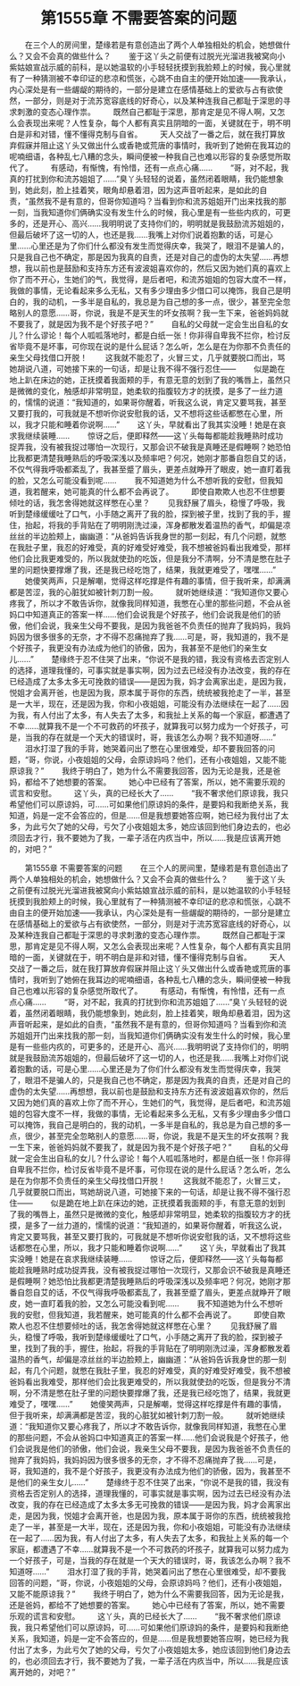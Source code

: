 # 　　第1555章 不需要答案的问题
　　在三个人的房间里，楚缘若是有意创造出了两个人单独相处的机会，她想做什么？又会不会真的做些什么？
　　鉴于这丫头之前便有过脱光光溜进我被窝向小紫姑娘宣战示威的前科，是以她温软的小手轻轻抚摸到我脸颊上的时候，我心里就有了一种猜测被不幸印证的悲凉和慌张，心跳不由自主的便开始加速——我承认，内心深处是有一些龌龊的期待的，一部分是建立在感情基础上的爱欲与占有欲使然，一部分，则是对于流苏宽容底线的好奇心，以及某种连我自己都耻于深思的寻求刺激的变态心理作祟。
　　既然自己都耻于深思，那肯定是见不得人啊，又怎么会表现出来呢？人性复杂，每个人都有真实且阴暗的一面，关键就在于，明不明白是非和对错，懂不懂得克制与自省。
　　天人交战了一番之后，就在我打算放弃假寐并阻止这丫头又做出什么或香艳或荒唐的事情时，我听到了她俯在我耳边的呢喃细语，各种乱七八糟的念头，瞬间便被一种我自己也难以形容的复杂感觉所取代了。
　　有感动，有惭愧，有怜惜，还有一点点心痛……
　　“哥，对不起，我真的打扰到你和流苏姐姐了……”臭丫头轻轻的说着，虽然闭着眼睛，我仍能想象到，她此刻，脸上挂着笑，眼角却悬着泪，因为这声音听起来，是如此的自责，“虽然我不是有意的，但哥你知道吗？当看到你和流苏姐姐开门出来找我的那一刻，当我知道你们俩确实没有发生什么的时候，我心里是有一些些内疚的，可更多的，还是开心、高兴……我明明说了支持你们的，明明就是我鼓励流苏姐姐的，但最后破坏了这一切的人，也还是我……我嘴上对你们说着抱歉的话，可是心里……心里还是为了你们什么都没有发生而觉得庆幸，我哭了，眼泪不是骗人的，只是我自己也不确定，那是因为我真的自责，还是对自己的虚伪的太失望……再想想，我以前也是鼓励和支持东方还有波波姐喜欢你的，然后又因为她们真的喜欢上你了而不开心，生她们的气，我觉得，是后者吧，和流苏姐姐的包容大度不一样，我做的事情，无论看起来多么无私，又有多少理由多少借口可以掩饰，我自己是明白的，我的动机，一多半是自私的，我总是为自己想的多一点，很少，甚至完全忽略别人的意愿……哥，你说，我是不是天生的坏女孩啊？我一生下来，爸爸妈妈就不要我了，就是因为我不是个好孩子吧？”
　　自私的父母就一定会生出自私的女儿？什么谬论！每个人呱呱落地时，都是白纸一张！你非得自卑我不拦你，检讨反省毕竟不是坏事，可你现在说的是什么屁话？怎么听，怎么是在为你那不负责任的亲生父母找借口开脱！
　　这我就不能忍了，火冒三丈，几乎就要脱口而出，骂她胡说八道，可她接下来的一句话，却是让我不得不强行忍住——
　　似是跪在地上趴在床边的她，正抚摸着我面颊的手，有意无意的划到了我的嘴唇上，虽然只是微微的变化，触感却非常明显，她柔软的指腹较方才的抚摸，是多了一丝力道的，懦懦的说道：“我知道的，如果哥你醒着，听我这么说，肯定又要骂我，甚至又要打我的，可我就是不想听你说安慰我的话，又不想将这些话都憋在心里，所以，我才只能和睡着你说啊……”
　　这丫头，早就看出了我其实没睡！她是在哀求我继续装睡……
　　惊讶之后，便即释然——这丫头每每都能趁我睡熟时成功捉弄我，没有被我捉过哪怕一次现行，又那会识不破我是真睡还是假睡啊？她恐怕比我都更清楚我睡熟后的呼吸深浅以及频率吧？何况，她刚才那番自怨自艾的话，不仅气得我呼吸都紊乱了，我甚至蹙了眉头，更差点就睁开了眼皮，她一直盯着我的脸，又怎么可能没看到呢……
　　我不知道她为什么不想听我的安慰，但我知道，我若醒来，她可能真的什么都不会再说了。
　　即使自欺欺人也忍不住想要倾吐的话，我怎舍得她就这样憋在心里？
　　见我舒展了眉头，稳慢了呼吸，我听到楚缘缓缓吐了口气，小手随之离开了我的脸，探到被子里，找到了我的手，握住，抬起，将我的手背贴在了明明刚洗过澡，浑身都散发着温热的香气，却偏是凉丝丝的半边脸颊上，幽幽道：“从爸妈告诉我身世的那一刻起，有几个问题，就憋在我肚子里，我忍的好难受，真的好难受好难受，我不想被爸妈看出我难受，那样他们会比我更难受的，所以我就使劲的吃饭，但是我分不清啊，分不清是憋在肚子里的问题快要撑爆了我，还是我已经吃饱了，结果，我就更难受了，嘿嘿……”
　　她傻笑两声，只是解嘲，觉得这样吃撑是件有趣的事情，但于我听来，却满满都是苦涩，我的心脏犹如被针刺刀割一般。
　　就听她继续道：“我知道你又要心疼我了，所以才不敢告诉你，就像我同样知道，我憋在心里的那些问题，不会从爸妈口中知道真正的答案一样……他们会说我是个好孩子，他们会说我是他们的骄傲，他们会说，我亲生父母不要我，是因为我爸爸不负责任的抛弃了我妈妈，我妈妈因为很多很多的无奈，才不得不忍痛抛弃了我……可是，哥，我知道的，我不是个好孩子，我更没有办法成为他们的骄傲，因为，我甚至不是他们的亲生女儿……”
　　楚缘终于忍不住哭了出来，“你说不是我的错，我没有资格去否定别人的选择，道理我懂的，可事实就是事实啊，因为过去已经没有办法改变，我的存在已经造成了太多太多无可挽救的错误——是因为我，妈才会离家出走，是因为我，悦姐才会离开爸，也是因为我，原本属于哥你的东西，统统被我抢走了一半，甚至是一大半，现在，还是因为我，你和小夜姐姐，可能没有办法继续在一起了……因为我，有人付出了太多，有人失去了太多，和我扯上关系的每一个家庭，都遭遇了不幸……就算我不是一个不可救药的坏孩子，就算我可以努力成为一个好孩子，可是，当我的存在就是一个天大的错误时，哥，我该怎么办啊？我不知道呀……”
　　泪水打湿了我的手背，她哭着问出了憋在心里很难受，却不要我回答的问题，“哥，你说，小夜姐姐的父母，会原谅妈吗？他们，还有小夜姐姐，又能不能原谅我？”
　　我终于明白了，她为什么不需要我回答，因为无论是我，还是爸妈，都给不了她想要的答案。
　　她心中已经有了答案，所以，她不需要乐观的谎言和安慰。
　　这丫头，真的已经长大了……
　　“我不奢求他们原谅我，我只希望他们可以原谅妈，可……可如果他们原谅妈的条件，是要妈和我断绝关系，我知道，妈是一定不会答应的，但是……但是我想要她答应啊，她已经为我付出了太多，为此亏欠了她的父母，亏欠了小夜姐姐太多，她应该回到他们身边去的，也必须回去才行，我不要她为了我，一辈子活在内疚当中，所以……我是应该离开她的，对吧？”

　　第1555章 不需要答案的问题
　　在三个人的房间里，楚缘若是有意创造出了两个人单独相处的机会，她想做什么？又会不会真的做些什么？
　　鉴于这丫头之前便有过脱光光溜进我被窝向小紫姑娘宣战示威的前科，是以她温软的小手轻轻抚摸到我脸颊上的时候，我心里就有了一种猜测被不幸印证的悲凉和慌张，心跳不由自主的便开始加速——我承认，内心深处是有一些龌龊的期待的，一部分是建立在感情基础上的爱欲与占有欲使然，一部分，则是对于流苏宽容底线的好奇心，以及某种连我自己都耻于深思的寻求刺激的变态心理作祟。
　　既然自己都耻于深思，那肯定是见不得人啊，又怎么会表现出来呢？人性复杂，每个人都有真实且阴暗的一面，关键就在于，明不明白是非和对错，懂不懂得克制与自省。
　　天人交战了一番之后，就在我打算放弃假寐并阻止这丫头又做出什么或香艳或荒唐的事情时，我听到了她俯在我耳边的呢喃细语，各种乱七八糟的念头，瞬间便被一种我自己也难以形容的复杂感觉所取代了。
　　有感动，有惭愧，有怜惜，还有一点点心痛……
　　“哥，对不起，我真的打扰到你和流苏姐姐了……”臭丫头轻轻的说着，虽然闭着眼睛，我仍能想象到，她此刻，脸上挂着笑，眼角却悬着泪，因为这声音听起来，是如此的自责，“虽然我不是有意的，但哥你知道吗？当看到你和流苏姐姐开门出来找我的那一刻，当我知道你们俩确实没有发生什么的时候，我心里是有一些些内疚的，可更多的，还是开心、高兴……我明明说了支持你们的，明明就是我鼓励流苏姐姐的，但最后破坏了这一切的人，也还是我……我嘴上对你们说着抱歉的话，可是心里……心里还是为了你们什么都没有发生而觉得庆幸，我哭了，眼泪不是骗人的，只是我自己也不确定，那是因为我真的自责，还是对自己的虚伪的太失望……再想想，我以前也是鼓励和支持东方还有波波姐喜欢你的，然后又因为她们真的喜欢上你了而不开心，生她们的气，我觉得，是后者吧，和流苏姐姐的包容大度不一样，我做的事情，无论看起来多么无私，又有多少理由多少借口可以掩饰，我自己是明白的，我的动机，一多半是自私的，我总是为自己想的多一点，很少，甚至完全忽略别人的意愿……哥，你说，我是不是天生的坏女孩啊？我一生下来，爸爸妈妈就不要我了，就是因为我不是个好孩子吧？”
　　自私的父母就一定会生出自私的女儿？什么谬论！每个人呱呱落地时，都是白纸一张！你非得自卑我不拦你，检讨反省毕竟不是坏事，可你现在说的是什么屁话？怎么听，怎么是在为你那不负责任的亲生父母找借口开脱！
　　这我就不能忍了，火冒三丈，几乎就要脱口而出，骂她胡说八道，可她接下来的一句话，却是让我不得不强行忍住——
　　似是跪在地上趴在床边的她，正抚摸着我面颊的手，有意无意的划到了我的嘴唇上，虽然只是微微的变化，触感却非常明显，她柔软的指腹较方才的抚摸，是多了一丝力道的，懦懦的说道：“我知道的，如果哥你醒着，听我这么说，肯定又要骂我，甚至又要打我的，可我就是不想听你说安慰我的话，又不想将这些话都憋在心里，所以，我才只能和睡着你说啊……”
　　这丫头，早就看出了我其实没睡！她是在哀求我继续装睡……
　　惊讶之后，便即释然——这丫头每每都能趁我睡熟时成功捉弄我，没有被我捉过哪怕一次现行，又那会识不破我是真睡还是假睡啊？她恐怕比我都更清楚我睡熟后的呼吸深浅以及频率吧？何况，她刚才那番自怨自艾的话，不仅气得我呼吸都紊乱了，我甚至蹙了眉头，更差点就睁开了眼皮，她一直盯着我的脸，又怎么可能没看到呢……
　　我不知道她为什么不想听我的安慰，但我知道，我若醒来，她可能真的什么都不会再说了。
　　即使自欺欺人也忍不住想要倾吐的话，我怎舍得她就这样憋在心里？
　　见我舒展了眉头，稳慢了呼吸，我听到楚缘缓缓吐了口气，小手随之离开了我的脸，探到被子里，找到了我的手，握住，抬起，将我的手背贴在了明明刚洗过澡，浑身都散发着温热的香气，却偏是凉丝丝的半边脸颊上，幽幽道：“从爸妈告诉我身世的那一刻起，有几个问题，就憋在我肚子里，我忍的好难受，真的好难受好难受，我不想被爸妈看出我难受，那样他们会比我更难受的，所以我就使劲的吃饭，但是我分不清啊，分不清是憋在肚子里的问题快要撑爆了我，还是我已经吃饱了，结果，我就更难受了，嘿嘿……”
　　她傻笑两声，只是解嘲，觉得这样吃撑是件有趣的事情，但于我听来，却满满都是苦涩，我的心脏犹如被针刺刀割一般。
　　就听她继续道：“我知道你又要心疼我了，所以才不敢告诉你，就像我同样知道，我憋在心里的那些问题，不会从爸妈口中知道真正的答案一样……他们会说我是个好孩子，他们会说我是他们的骄傲，他们会说，我亲生父母不要我，是因为我爸爸不负责任的抛弃了我妈妈，我妈妈因为很多很多的无奈，才不得不忍痛抛弃了我……可是，哥，我知道的，我不是个好孩子，我更没有办法成为他们的骄傲，因为，我甚至不是他们的亲生女儿……”
　　楚缘终于忍不住哭了出来，“你说不是我的错，我没有资格去否定别人的选择，道理我懂的，可事实就是事实啊，因为过去已经没有办法改变，我的存在已经造成了太多太多无可挽救的错误——是因为我，妈才会离家出走，是因为我，悦姐才会离开爸，也是因为我，原本属于哥你的东西，统统被我抢走了一半，甚至是一大半，现在，还是因为我，你和小夜姐姐，可能没有办法继续在一起了……因为我，有人付出了太多，有人失去了太多，和我扯上关系的每一个家庭，都遭遇了不幸……就算我不是一个不可救药的坏孩子，就算我可以努力成为一个好孩子，可是，当我的存在就是一个天大的错误时，哥，我该怎么办啊？我不知道呀……”
　　泪水打湿了我的手背，她哭着问出了憋在心里很难受，却不要我回答的问题，“哥，你说，小夜姐姐的父母，会原谅妈吗？他们，还有小夜姐姐，又能不能原谅我？”
　　我终于明白了，她为什么不需要我回答，因为无论是我，还是爸妈，都给不了她想要的答案。
　　她心中已经有了答案，所以，她不需要乐观的谎言和安慰。
　　这丫头，真的已经长大了……
　　“我不奢求他们原谅我，我只希望他们可以原谅妈，可……可如果他们原谅妈的条件，是要妈和我断绝关系，我知道，妈是一定不会答应的，但是……但是我想要她答应啊，她已经为我付出了太多，为此亏欠了她的父母，亏欠了小夜姐姐太多，她应该回到他们身边去的，也必须回去才行，我不要她为了我，一辈子活在内疚当中，所以……我是应该离开她的，对吧？”
